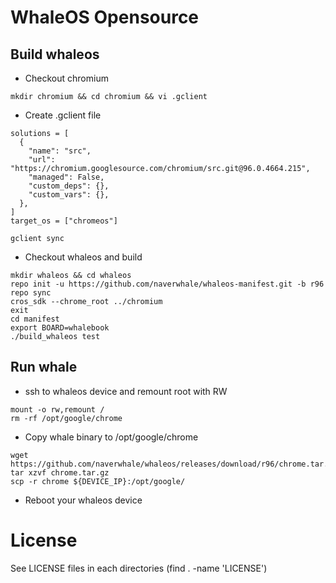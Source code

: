 # WhaleOS Opensource

## Build whaleos
- Checkout chromium
```
mkdir chromium && cd chromium && vi .gclient
```
- Create .gclient file
```
solutions = [
  {
    "name": "src",
    "url": "https://chromium.googlesource.com/chromium/src.git@96.0.4664.215",
    "managed": False,
    "custom_deps": {},
    "custom_vars": {},
  },
]
target_os = ["chromeos"]
```
```
gclient sync
```
- Checkout whaleos and build
```
mkdir whaleos && cd whaleos
repo init -u https://github.com/naverwhale/whaleos-manifest.git -b r96
repo sync
cros_sdk --chrome_root ../chromium
exit
cd manifest
export BOARD=whalebook
./build_whaleos test
```

## Run whale
- ssh to whaleos device and remount root with RW
```
mount -o rw,remount /
rm -rf /opt/google/chrome
```
- Copy whale binary to /opt/google/chrome
```
wget https://github.com/naverwhale/whaleos/releases/download/r96/chrome.tar.gz
tar xzvf chrome.tar.gz
scp -r chrome ${DEVICE_IP}:/opt/google/
```
- Reboot your whaleos device

# License
See LICENSE files in each directories (find . -name 'LICENSE')
